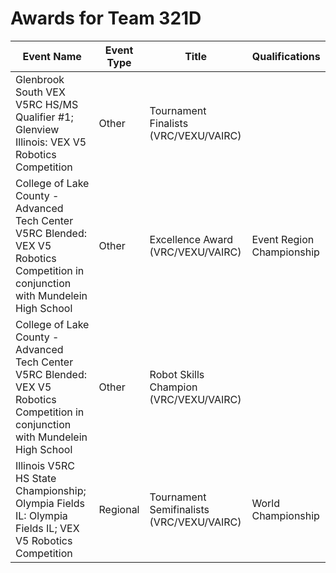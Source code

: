 # Awards for Team 321D

| Event Name | Event Type | Title | Qualifications |
|------------|------------|-------|----------------|
| Glenbrook South VEX V5RC HS/MS Qualifier #1; Glenview Illinois: VEX V5 Robotics Competition | Other | Tournament Finalists (VRC/VEXU/VAIRC) |  |
| College of Lake County - Advanced Tech Center V5RC Blended: VEX V5 Robotics Competition in conjunction with Mundelein High School | Other | Excellence Award (VRC/VEXU/VAIRC) | Event Region Championship |
| College of Lake County - Advanced Tech Center V5RC Blended: VEX V5 Robotics Competition in conjunction with Mundelein High School | Other | Robot Skills Champion (VRC/VEXU/VAIRC) |  |
| Illinois V5RC HS State Championship; Olympia Fields IL: Olympia Fields IL; VEX V5 Robotics Competition | Regional | Tournament Semifinalists (VRC/VEXU/VAIRC) | World Championship |
